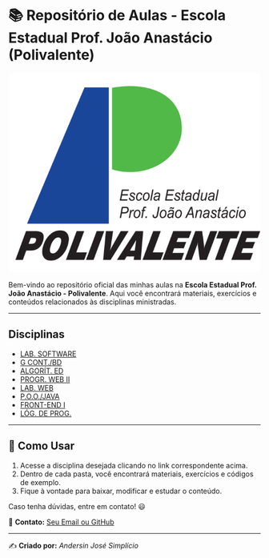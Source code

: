 # 📚 Repositório de Aulas - Escola Estadual Prof. João Anastácio (Polivalente)

![Logo da Escola](./LOGO.png)

Bem-vindo ao repositório oficial das minhas aulas na **Escola Estadual Prof. João Anastácio - Polivalente**. Aqui você encontrará materiais, exercícios e conteúdos relacionados às disciplinas ministradas.

---

## Disciplinas

- [LAB. SOFTWARE](./LAB_SOFTWARE/)
- [G CONT./BD](./G_CONT_BD/)
- [ALGORÍT. ED](./ALGORITMOS/)
- [PROGR. WEB II](./PROG_WEB_II/)
- [LAB. WEB](./LAB_WEB/)
- [P.O.O./JAVA](./POO_JAVA/)
- [FRONT-END I](./FRONT_END_I/)
- [LÓG. DE PROG.](./LOG_DE_PROG/)

---

## 🚀 Como Usar
1. Acesse a disciplina desejada clicando no link correspondente acima.
2. Dentro de cada pasta, você encontrará materiais, exercícios e códigos de exemplo.
3. Fique à vontade para baixar, modificar e estudar o conteúdo.

Caso tenha dúvidas, entre em contato! 😃

📩 **Contato:** [Seu Email ou GitHub](https://github.com/andersonsimplicio)

---

✍ **Criado por:** *Andersin José Simplício*  

